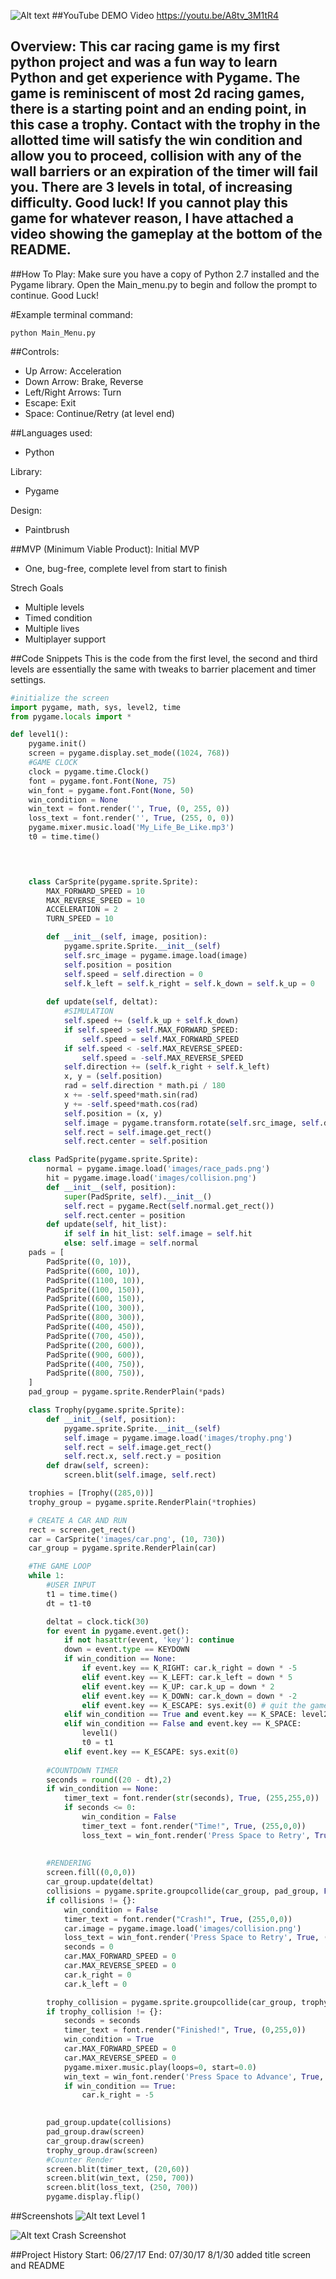 ![Alt text](images/main_menu_image.png?raw=true)
##YouTube DEMO Video
https://youtu.be/A8tv_3M1tR4

## Overview: This car racing game is my first python project and was a fun way to learn Python and get experience with Pygame. The game is reminiscent of most 2d racing games, there is a starting point and an ending point, in this case a trophy. Contact with the trophy in the allotted time will satisfy the win condition and allow you to proceed, collision with any of the wall barriers or an expiration of the timer will fail you. There are 3 levels in total, of increasing difficulty. Good luck! If you cannot play this game for whatever reason, I have attached a video showing the gameplay at the bottom of the README.


##How To Play: Make sure you have a copy of Python 2.7 installed and the Pygame library. Open the Main_menu.py to begin and follow the prompt to continue. Good Luck!

#Example terminal command:
```
python Main_Menu.py
```
##Controls:
- Up Arrow: Acceleration
- Down Arrow: Brake, Reverse
- Left/Right Arrows: Turn
- Escape: Exit
- Space: Continue/Retry (at level end)

##Languages used: 
  - Python
  
  Library:
  - Pygame

  Design:
  - Paintbrush

##MVP (Minimum Viable Product): 
Initial MVP
  - One, bug-free, complete level from start to finish
  
Strech Goals
  - Multiple levels
  - Timed condition
  - Multiple lives
  - Multiplayer support
  

##Code Snippets
This is the code from the first level, the second and third levels are essentially the same with tweaks to barrier placement and timer settings.
``` python
#initialize the screen
import pygame, math, sys, level2, time
from pygame.locals import *

def level1():
    pygame.init()
    screen = pygame.display.set_mode((1024, 768))
    #GAME CLOCK
    clock = pygame.time.Clock()
    font = pygame.font.Font(None, 75)
    win_font = pygame.font.Font(None, 50)
    win_condition = None
    win_text = font.render('', True, (0, 255, 0))
    loss_text = font.render('', True, (255, 0, 0))
    pygame.mixer.music.load('My_Life_Be_Like.mp3')
    t0 = time.time()
    



    class CarSprite(pygame.sprite.Sprite):
        MAX_FORWARD_SPEED = 10
        MAX_REVERSE_SPEED = 10
        ACCELERATION = 2
        TURN_SPEED = 10

        def __init__(self, image, position):
            pygame.sprite.Sprite.__init__(self)
            self.src_image = pygame.image.load(image)
            self.position = position
            self.speed = self.direction = 0
            self.k_left = self.k_right = self.k_down = self.k_up = 0
        
        def update(self, deltat):
            #SIMULATION
            self.speed += (self.k_up + self.k_down)
            if self.speed > self.MAX_FORWARD_SPEED:
                self.speed = self.MAX_FORWARD_SPEED
            if self.speed < -self.MAX_REVERSE_SPEED:
                self.speed = -self.MAX_REVERSE_SPEED
            self.direction += (self.k_right + self.k_left)
            x, y = (self.position)
            rad = self.direction * math.pi / 180
            x += -self.speed*math.sin(rad)
            y += -self.speed*math.cos(rad)
            self.position = (x, y)
            self.image = pygame.transform.rotate(self.src_image, self.direction)
            self.rect = self.image.get_rect()
            self.rect.center = self.position

    class PadSprite(pygame.sprite.Sprite):
        normal = pygame.image.load('images/race_pads.png')
        hit = pygame.image.load('images/collision.png')
        def __init__(self, position):
            super(PadSprite, self).__init__()
            self.rect = pygame.Rect(self.normal.get_rect())
            self.rect.center = position
        def update(self, hit_list):
            if self in hit_list: self.image = self.hit
            else: self.image = self.normal
    pads = [
        PadSprite((0, 10)),
        PadSprite((600, 10)),
        PadSprite((1100, 10)),
        PadSprite((100, 150)),
        PadSprite((600, 150)),
        PadSprite((100, 300)),
        PadSprite((800, 300)),
        PadSprite((400, 450)),
        PadSprite((700, 450)),
        PadSprite((200, 600)),
        PadSprite((900, 600)),
        PadSprite((400, 750)),
        PadSprite((800, 750)),
    ]
    pad_group = pygame.sprite.RenderPlain(*pads)

    class Trophy(pygame.sprite.Sprite):
        def __init__(self, position):
            pygame.sprite.Sprite.__init__(self)
            self.image = pygame.image.load('images/trophy.png')
            self.rect = self.image.get_rect()
            self.rect.x, self.rect.y = position
        def draw(self, screen):
            screen.blit(self.image, self.rect)

    trophies = [Trophy((285,0))]
    trophy_group = pygame.sprite.RenderPlain(*trophies)

    # CREATE A CAR AND RUN
    rect = screen.get_rect()
    car = CarSprite('images/car.png', (10, 730))
    car_group = pygame.sprite.RenderPlain(car)

    #THE GAME LOOP
    while 1:
        #USER INPUT
        t1 = time.time()
        dt = t1-t0

        deltat = clock.tick(30)
        for event in pygame.event.get():
            if not hasattr(event, 'key'): continue
            down = event.type == KEYDOWN 
            if win_condition == None: 
                if event.key == K_RIGHT: car.k_right = down * -5 
                elif event.key == K_LEFT: car.k_left = down * 5
                elif event.key == K_UP: car.k_up = down * 2
                elif event.key == K_DOWN: car.k_down = down * -2 
                elif event.key == K_ESCAPE: sys.exit(0) # quit the game
            elif win_condition == True and event.key == K_SPACE: level2.level2()
            elif win_condition == False and event.key == K_SPACE: 
                level1()
                t0 = t1
            elif event.key == K_ESCAPE: sys.exit(0)    
    
        #COUNTDOWN TIMER
        seconds = round((20 - dt),2)
        if win_condition == None:
            timer_text = font.render(str(seconds), True, (255,255,0))
            if seconds <= 0:
                win_condition = False
                timer_text = font.render("Time!", True, (255,0,0))
                loss_text = win_font.render('Press Space to Retry', True, (255,0,0))
            
    
        #RENDERING
        screen.fill((0,0,0))
        car_group.update(deltat)
        collisions = pygame.sprite.groupcollide(car_group, pad_group, False, False, collided = None)
        if collisions != {}:
            win_condition = False
            timer_text = font.render("Crash!", True, (255,0,0))
            car.image = pygame.image.load('images/collision.png')
            loss_text = win_font.render('Press Space to Retry', True, (255,0,0))
            seconds = 0
            car.MAX_FORWARD_SPEED = 0
            car.MAX_REVERSE_SPEED = 0
            car.k_right = 0
            car.k_left = 0

        trophy_collision = pygame.sprite.groupcollide(car_group, trophy_group, False, True)
        if trophy_collision != {}:
            seconds = seconds
            timer_text = font.render("Finished!", True, (0,255,0))
            win_condition = True
            car.MAX_FORWARD_SPEED = 0
            car.MAX_REVERSE_SPEED = 0
            pygame.mixer.music.play(loops=0, start=0.0)
            win_text = win_font.render('Press Space to Advance', True, (0,255,0))
            if win_condition == True:
                car.k_right = -5
                

        pad_group.update(collisions)
        pad_group.draw(screen)
        car_group.draw(screen)
        trophy_group.draw(screen)
        #Counter Render
        screen.blit(timer_text, (20,60))
        screen.blit(win_text, (250, 700))
        screen.blit(loss_text, (250, 700))
        pygame.display.flip()


```
##Screenshots
![Alt text](images/level1_screenshot.png?raw=true)
Level 1

![Alt text](images/crash_screenshot.png?raw=true)
Crash Screenshot

  
##Project History
Start: 06/27/17
End: 07/30/17
8/1/30 added title screen and README
